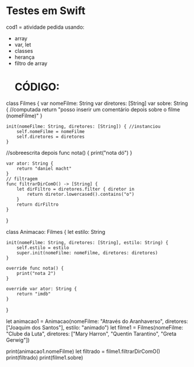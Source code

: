 # Testes em Swift

cod1 = atividade pedida
usando:
- array
- var, let
- classes
- herança
- filtro de array
  # CÓDIGO:

class Filmes {
    var nomeFilme: String
    var diretores: [String]
    var sobre: String { //computada
      return "posso inserir um comentário depois sobre o filme \(nomeFilme)"
    }
    
    init(nomeFilme: String, diretores: [String]) { //instanciou
        self.nomeFilme = nomeFilme
        self.diretores = diretores
    }
//sobreescrita depois
    func nota() {
        print("nota dó")
    }

    var ator: String {
        return "daniel macht"
    }
    // filtragem
    func filtrarDirComO() -> [String] {
        let dirFiltro = diretores.filter { diretor in
            return diretor.lowercased().contains("o")
        }
        return dirFiltro
    }
}

class Animacao: Filmes {
    let estilo: String

    init(nomeFilme: String, diretores: [String], estilo: String) {
        self.estilo = estilo
        super.init(nomeFilme: nomeFilme, diretores: diretores)
    }

    override func nota() {
        print("nota 2")
    }

    override var ator: String {
        return "imdb"
    }
}

let animacao1 = Animacao(nomeFilme: "Através do Aranhaverso", diretores: ["Joaquim dos Santos"], estilo: "animado")
let filme1 = Filmes(nomeFilme: "Clube da Luta", diretores: ["Mary Harron", "Quentin Tarantino", "Greta Gerwig"])

print(animacao1.nomeFilme)
let filtrado = filme1.filtrarDirComO()
print(filtrado)
print(filme1.sobre)

